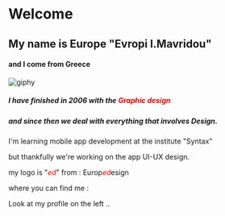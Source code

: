 
# Welcome 


## My name is Εurope   "Evropi I.Mavridou"   
#### and I come from Greece


![giphy](https://github.com/Europe-d/Europe-d/assets/119285741/b98b9f73-c6be-4026-8ddc-07ffbce50618)

##### I have finished in 2006 with the <font color="red">_Graphic design_</font>

##### and since then we deal with everything that involves ***Design***.

I'm learning mobile app development at the institute "Syntax" 

but thankfully we're working on the app UI-UX design. 

my logo is "<font color="red">_ed_</font>" from : 
 Europ<font color="red">_ed_</font>esign



where you can find me :

Look at my profile on the left .. 



